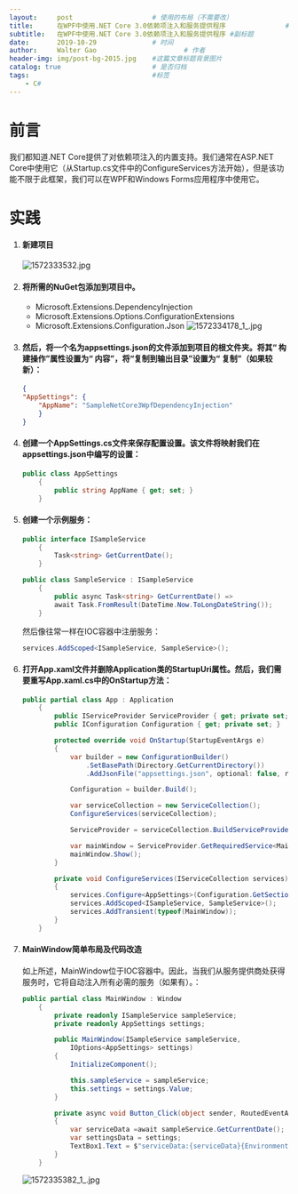 ```yaml
---
layout:     post                    # 使用的布局（不需要改）
title:      在WPF中使用.NET Core 3.0依赖项注入和服务提供程序               # 标题 
subtitle:   在WPF中使用.NET Core 3.0依赖项注入和服务提供程序 #副标题
date:       2019-10-29              # 时间
author:     Walter Gao                      # 作者
header-img: img/post-bg-2015.jpg    #这篇文章标题背景图片
catalog: true                       # 是否归档
tags:                               #标签
    - C#
---
```


# 前言
我们都知道.NET Core提供了对依赖项注入的内置支持。我们通常在ASP.NET Core中使用它（从Startup.cs文件中的ConfigureServices方法开始），但是该功能不限于此框架，我们可以在WPF和Windows Forms应用程序中使用它。
# 实践
1. #### 新建项目
    ![1572333532.jpg](https://i.loli.net/2019/10/29/mrDyWlXKsqhETjQ.png)
2. #### 将所需的NuGet包添加到项目中。
    - Microsoft.Extensions.DependencyInjection
    - Microsoft.Extensions.Options.ConfigurationExtensions
    - Microsoft.Extensions.Configuration.Json
    ![1572334178_1_.jpg](https://i.loli.net/2019/10/29/pIobqx4eXm8APMB.png)
3. #### 然后，将一个名为appsettings.json的文件添加到项目的根文件夹。将其“ 构建操作”属性设置为“ 内容”，将“复制到输出目录”设置为“ 复制”（如果较新）：
    ``` json
    {
    "AppSettings": {
        "AppName": "SampleNetCore3WpfDependencyInjection"
        }
    }
    ```
4. #### 创建一个AppSettings.cs文件来保存配置设置。该文件将映射我们在appsettings.json中编写的设置：
    ``` C#
    public class AppSettings
        {
            public string AppName { get; set; } 
        }
    ```
5. #### 创建一个示例服务：
    ``` C#
    public interface ISampleService
        {
            Task<string> GetCurrentDate();
        }
    ```
    ``` C#
    public class SampleService : ISampleService
        {
            public async Task<string> GetCurrentDate() => 
            await Task.FromResult(DateTime.Now.ToLongDateString());
        }
    ```
    然后像往常一样在IOC容器中注册服务：
    ``` C#
    services.AddScoped<ISampleService, SampleService>();
    ```    
6. #### 打开App.xaml文件并删除Application类的StartupUri属性。然后，我们需要重写App.xaml.cs中的OnStartup方法：
    ``` C#
    public partial class App : Application
        {
            public IServiceProvider ServiceProvider { get; private set; }
            public IConfiguration Configuration { get; private set; }

            protected override void OnStartup(StartupEventArgs e)
            {
                var builder = new ConfigurationBuilder()
                    .SetBasePath(Directory.GetCurrentDirectory())
                    .AddJsonFile("appsettings.json", optional: false, reloadOnChange: true);

                Configuration = builder.Build();

                var serviceCollection = new ServiceCollection();
                ConfigureServices(serviceCollection);

                ServiceProvider = serviceCollection.BuildServiceProvider();

                var mainWindow = ServiceProvider.GetRequiredService<MainWindow>();
                mainWindow.Show();
            }

            private void ConfigureServices(IServiceCollection services)
            {
                services.Configure<AppSettings>(Configuration.GetSection(nameof(AppSettings)));
                services.AddScoped<ISampleService, SampleService>();
                services.AddTransient(typeof(MainWindow));
            }
        }
    ```
7. #### MainWindow简单布局及代码改造
    如上所述，MainWindow位于IOC容器中。因此，当我们从服务提供商处获得服务时，它将自动注入所有必需的服务（如果有）。：
    ``` c# 
    public partial class MainWindow : Window
        {
            private readonly ISampleService sampleService;
            private readonly AppSettings settings;

            public MainWindow(ISampleService sampleService,
                IOptions<AppSettings> settings)
            {
                InitializeComponent();

                this.sampleService = sampleService;
                this.settings = settings.Value;
            }

            private async void Button_Click(object sender, RoutedEventArgs e)
            {
                var serviceData =await sampleService.GetCurrentDate();
                var settingsData = settings;
                TextBox1.Text = $"serviceData:{serviceData}{Environment.NewLine}settingsData:{settings.AppName}";
            }
        }
    ```
    ![1572335382_1_.jpg](https://i.loli.net/2019/10/29/fT2GzqF65CP1Wc8.png)
